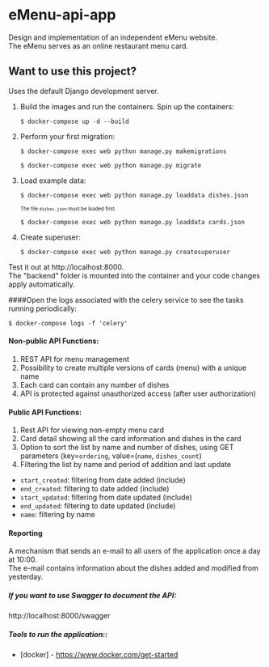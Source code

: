 # eMenu-api-app

Design and implementation of an independent eMenu website. \
The eMenu serves as an online restaurant menu card.

## Want to use this project?
Uses the default Django development server.

  1. Build the images and run the containers. Spin up the containers:
  
        ```
        $ docker-compose up -d --build
        ```
  2. Perform your first migration:
        ```
        $ docker-compose exec web python manage.py makemigrations
        ```
        ```
        $ docker-compose exec web python manage.py migrate
        ```
  3. Load example data:
        ```
        $ docker-compose exec web python manage.py loaddata dishes.json
        ```
     <sub><sup>The file `dishes.json` must be loaded first.</sup></sub>
        ```
        $ docker-compose exec web python manage.py loaddata cards.json
        ```
  4. Create superuser:
        ```
        $ docker-compose exec web python manage.py createsuperuser
        ```
  
Test it out at http://localhost:8000. \
The "backend" folder is mounted into the container and your code changes apply automatically.

####Open the logs associated with the celery service to see the tasks running periodically:

```
$ docker-compose logs -f 'celery'
```

#### Non-public API Functions:
1. REST API for menu management
2. Possibility to create multiple versions of cards (menu) with a unique name
3. Each card can contain any number of dishes
4. API is protected against unauthorized access (after user authorization)

#### Public API Functions:
1. Rest API for viewing non-empty menu card
2. Card detail showing all the card information and dishes in the card
3. Option to sort the list by name and number of dishes, using GET parameters (key=`ordering`, value=(`name`, `dishes_count`)
4. Filtering the list by name and period of addition and last update
  - `start_created`: filtering from date added (include)
  - `end_created`: filtering to date added (include)
  - `start_updated`: filtering from date updated (include)
  - `end_updated`: filtering to date updated (include)
  - `name`: filtering by name



#### Reporting
A mechanism that sends an e-mail to all users of the application once a day at 10:00. \
The e-mail contains information about the dishes added and modified from yesterday.

##### If you want to use Swagger to document the API:
http://localhost:8000/swagger

##### Tools to run the application::
* [docker] - https://www.docker.com/get-started